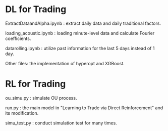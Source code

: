 # DL for Trading
 
ExtractDataandAlpha.ipynb : extract daily data and daily traditional factors.

 
loading_acoustic.ipynb : loading minute-level data and calculate Fourier coefficients.

 
datarolling.ipynb : utilize past information for the last 5 days instead of 1 day.


Other files: the implementation of hyperopt and XGBoost.



# RL for Trading

ou_simu.py : simulate OU process.

run.py : the main model in "Learning to Trade via Direct Reinforcement" and its modification.

simu_test.py : conduct simulation test for many times.
